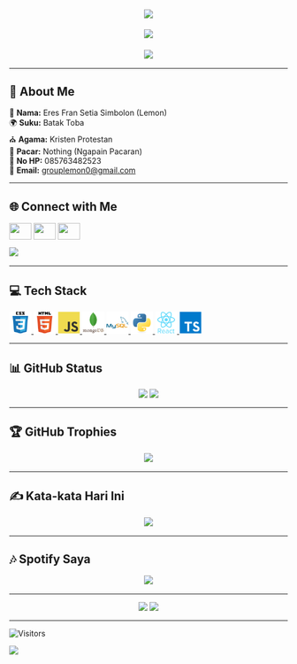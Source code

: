 <h3 align="center">

![](https://capsule-render.vercel.app/api?type=soft&color=gradient&height=150&section=header&text=Welcome+to+My+Profile!&fontSize=40&Color=white)

<img src="https://media.giphy.com/media/hvRJCLFzcasrR4ia7z/giphy.gif" width="28">
</h3>

<p align="center">
  <a href="https://github.com/LemonSync"><img src="https://readme-typing-svg.herokuapp.com?color=36BCF7&center=true&vCenter=true&lines=Hi!+I'm+LemonSync;A+Web+Developer;A+Bot+Developer;I+Love+JavaScript+❤️"></a>
</p>

---
<div align="left">
  
## 💫 About Me  
👤 **Nama:** Eres Fran Setia Simbolon (Lemon)  
🌍 **Suku:** Batak Toba  
⛪ **Agama:** Kristen Protestan  
💖 **Pacar:** Nothing (Ngapain Pacaran)  
📱 **No HP:** 085763482523  
📧 **Email:** grouplemon0@gmail.com  

---

## 🌐 Connect with Me  
<p align="left">
<a href="https://twitter.com/SyncLemon" target="blank"><img align="center" src="https://raw.githubusercontent.com/rahuldkjain/github-profile-readme-generator/master/src/images/icons/Social/twitter.svg" height="30" width="40" /></a>
<a href="https://instagram.com/lemon_sync" target="blank"><img align="center" src="https://raw.githubusercontent.com/rahuldkjain/github-profile-readme-generator/master/src/images/icons/Social/instagram.svg" height="30" width="40" /></a>
<a href="https://www.youtube.com/@lemon_sync" target="blank"><img align="center" src="https://raw.githubusercontent.com/rahuldkjain/github-profile-readme-generator/master/src/images/icons/Social/youtube.svg" height="30" width="40" /></a>
</p>

<a href="https://saweria.co/Monle"><img src="https://img.shields.io/badge/TIP%20Me-Bantu%20Saya-blue?style=for-the-badge&logo=bitcoin"></a>

---

## 💻 Tech Stack
<p align="left">
<a href="https://www.w3schools.com/css/" target="_blank"> <img src="https://raw.githubusercontent.com/devicons/devicon/master/icons/css3/css3-original-wordmark.svg" alt="css3" width="40" height="40"/> </a> 
<a href="https://www.w3.org/html/" target="_blank"> <img src="https://raw.githubusercontent.com/devicons/devicon/master/icons/html5/html5-original-wordmark.svg" alt="html5" width="40" height="40"/> </a> 
<a href="https://developer.mozilla.org/en-US/docs/Web/JavaScript" target="_blank"> <img src="https://raw.githubusercontent.com/devicons/devicon/master/icons/javascript/javascript-original.svg" alt="javascript" width="40" height="40"/> </a> 
<a href="https://www.mongodb.com/" target="_blank"> <img src="https://raw.githubusercontent.com/devicons/devicon/master/icons/mongodb/mongodb-original-wordmark.svg" alt="mongodb" width="40" height="40"/> </a> 
<a href="https://www.mysql.com/" target="_blank"> <img src="https://raw.githubusercontent.com/devicons/devicon/master/icons/mysql/mysql-original-wordmark.svg" alt="mysql" width="40" height="40"/> </a> 
<a href="https://www.python.org" target="_blank"> <img src="https://raw.githubusercontent.com/devicons/devicon/master/icons/python/python-original.svg" alt="python" width="40" height="40"/> </a> 
<a href="https://reactjs.org/" target="_blank"> <img src="https://raw.githubusercontent.com/devicons/devicon/master/icons/react/react-original-wordmark.svg" alt="react" width="40" height="40"/> </a> 
<a href="https://www.typescriptlang.org/" target="_blank"> <img src="https://raw.githubusercontent.com/devicons/devicon/master/icons/typescript/typescript-original.svg" alt="typescript" width="40" height="40"/> </a> 
</p>

---

## 📊 GitHub Status  

<p align="center">
  <img src="https://github-readme-stats.vercel.app/api?username=LemonSync&show_icons=true&theme=radical" width="450"/>
  <img src="https://github-readme-stats.vercel.app/api/top-langs/?username=LemonSync&layout=compact&theme=radical" width="450"/>
</p>

---

## 🏆 GitHub Trophies
<p align="center">
  <img src="https://github-profile-trophy.vercel.app/?username=LemonSync&theme=dracula&no-frame=false&no-bg=false&margin-w=5&row=1&column=4"/>
</p>

---

## ✍️ Kata-kata Hari Ini
<p align="center">
  <img src="https://github-readme-quotes-bay.vercel.app/quote?theme=blue-green&quotesUrl=https://raw.githubusercontent.com/LemonSync/LemonSync/main/quotes.json"/>
</p>

---

## 🎶 Spotify Saya
<p align="center">
  <a href="https://open.spotify.com/user/312mwhcva3c5u6fv2hxabsgnmtfi">
    <img src="https://spotify-recently-played-readme.vercel.app/api?user=312mwhcva3c5u6fv2hxabsgnmtfi&width=500&theme=default"/>
  </a>
</p>

---

<p align="center">
  <img src="https://forthebadge.com/images/badges/built-with-love.png">
  <img src="https://forthebadge.com/images/badges/built-by-developers.svg">
</p>

---

![Visitors](https://komarev.com/ghpvc/?username=LemonSync&style=for-the-badge&label=Visitors+Count&color=brightgreen)

![](https://capsule-render.vercel.app/api?type=soft&color=gradient&height=150&section=footer)
</div>
